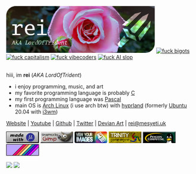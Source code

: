<img width="400" alt="banner" src="./res/banner.png"/>
<a href="#"><img src="https://img.shields.io/badge/FOSS-now-black?labelColor=000102&color=ad2e61&style=flat-square" alt="fuck bigots"></a>
<a href="#"><img src="https://img.shields.io/badge/gay_socialism-now-black?labelColor=000102&color=bb3278&style=flat-square" alt="fuck capitalism"></a>
<a href="#"><img src="https://img.shields.io/badge/fuck-vibecoders-black?labelColor=000102&color=c03988&style=flat-square" alt="fuck vibecoders"></a>
<a href="#"><img src="https://img.shields.io/badge/fuck-AI_slop-black?labelColor=000102&color=b84491&style=flat-square" alt="fuck AI slop"></a>
<br><br>

hiii, im **rei** (*AKA LordOfTrident*)
- i enjoy programming, music, and art
- my favorite programming language is probably [C](https://en.wikipedia.org/wiki/C_(programming_language))
- my first programming language was [Pascal](https://en.wikipedia.org/wiki/Pascal_(programming_language))
- main OS is [Arch Linux](https://archlinux.org/) (i use arch btw) with [hyprland](https://hyprland.org/) (formerly [Ubuntu](https://ubuntu.com/) 20.04 with [i3wm](https://i3wm.org/))

[Website](https://lordoftrident.github.io/) |
[Youtube](https://www.youtube.com/@lordoftrident) |
[Github](https://github.com/LordOfTrident) |
[Twitter](https://x.com/LordOfCrwn0) |
[Devian Art](https://www.deviantart.com/lordoftrident) |
[rei@mesyeti.uk](mailto:rei@mesyeti.uk)

<a href="https://micro-editor.github.io/"><img src="./res/micro.png" alt="Written with Micro text editor"></a>
<a href="https://www.gimp.org/"><img src="./res/gimp.png" alt="Graphics made in Gimp"></a>
<a href="https://github.com/lordoftrident/tinview"><img src="./res/tinview.png" alt="Get tinview"></a>
<a href="https://trinity-engine.github.io"><img src="./res/trinity.gif" alt="Get Trinity"></a>
<a href="#"><img src="./res/linux.png" alt="Penguin computing"></a>
<a href="#"><img src="./res/rainbow.png" alt="Rainbow"></a>

<a style="text-decoration: none" class="card" href="#" target="_blank">
	<img width="45%" src="https://github-readme-stats.vercel.app/api/top-langs/?username=LordOfTrident&theme=nord&border_radius=0&layout=compact&bg_color=000102&title_color=d457a4&icon_color=ca3c75&text_color=ffffff&border_color=000102"/>
</a>
<a style="text-decoration: none" class="card" href="#" target="_blank">
	<img width="45%" src="https://github-readme-stats.vercel.app/api/?username=LordOfTrident&theme=nord&border_radius=0&show_icons=true&layout=compact&bg_color=000102&title_color=d457a4&icon_color=ca3c75&text_color=ffffff&border_color=000102"/>
</a>
